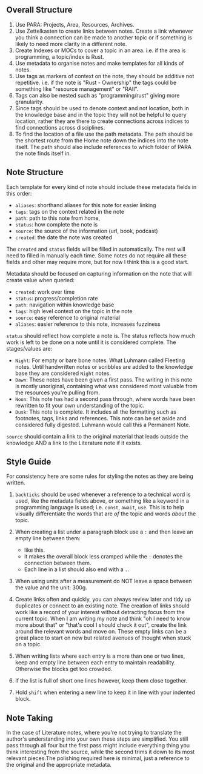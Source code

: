 ## Overall Structure

1. Use PARA: Projects, Area, Resources, Archives.
2. Use Zettelkasten to create links between notes. Create a link whenever you think a connection can be made to another topic or if something is likely to need more clarity in a different note.
3. Create Indexes or MOCs to cover a topic in an area.
   i.e. if the area is programming, a topic/index is Rust.
4. Use metadata to organise notes and make templates for all kinds of notes.
5. Use tags as markers of context on the note, they should be additive not repetitive. i.e. if the note is "Rust - Ownership" the tags could be something like "resource management" or "RAII".
6. Tags can also be nested such as "programming/rust" giving more granularity.
7. Since tags should be used to denote context and not location, both in the knowledge base and in the topic they will not be helpful to query location, rather they are there to create connections across indices to find connections across disciplines.
8. To find the location of a file use the path metadata. The path should be the shortest route from the Home note down the indices into the note itself. The path should also include references to which folder of PARA the note finds itself in.

## Note Structure


Each template for every kind of note should include these metadata fields in this order:

- `aliases`: shorthand aliases for this note for easier linking
- `tags`: tags on the context related in the note
- `path`: path to this note from home, 
- `status`: how complete the note is
- `source`: the source of the information (url, book, podcast)
- `created`: the date the note was created

The `created` and `status` fields will be filled in automatically.
The rest will need to filled in manually each time. Some notes do not require all these fields and other may require more, but for now I think this is a good start.

Metadata should be focused on capturing information on the note that will create value when queried: 

- `created`: work over time
- `status`: progress/completion rate
- `path`: navigation within knowledge base
- `tags`: high level context on the topic in the note
- `source`: easy reference to original material
- `aliases`: easier reference to this note, increases fuzziness

`status` should reflect how complete a note is. The status reflects how much work is left to be done on a note until it is considered complete. The stages/values are:

- `Night`: For empty or bare bone notes. What Luhmann called Fleeting notes. Until handwritten notes or scribbles are added to the knowledge base they are considered `Night` notes.
- `Dawn`: These notes have been given a first pass. The writing in this note is mostly unoriginal, containing what was considered most valuable from the resources you're pulling from.
- `Noon`: This note has had a second pass through, where words have been rewritten to fit your own understanding of the topic.
- `Dusk`: This note is complete. It includes all the formatting such as footnotes, tags, links and references. This note can be set aside and considered fully digested. Luhmann would call this a Permanent Note.

`source` should contain a link to the original material that leads outside the knowledge AND a link to the Literature note if it exists.

## Style Guide

For consistency here are some rules for styling the notes as they are being written.

1. `backticks` should be used whenever a reference to a technical word is used, like the metadata fields above, or something like a keyword in a programming language is used; i.e. `const`, `await`, `use`. This is to help visually differentiate the words that are *of* the topic and words *about* the topic.
   
2. When creating a list under a paragraph block use a `:` and then leave an empty line between them:

   - like this.
   - it makes the overall block less cramped while the `:` denotes the connection between them.
   - Each line in a list should also end with a `.`.

3. When using units after a measurement do NOT leave a space between the value and the unit: 300g.
   
4. Create links often and quickly, you can always review later and tidy up duplicates or connect to an existing note. The creation of links should work like a record of your interest without detracting focus from the current topic. When I am writing my note and think "oh I need to know more about that" or "that's cool I should check it out", create the link around the relevant words and move on. These empty links can be a great place to start on new but related avenues of thought when stuck on a topic.
   
5. When writing lists where each entry is a more than one or two lines, keep and empty line between each entry to maintain readability. Otherwise the blocks get too crowded.

6. If the list is full of short one lines however, keep them close together.

7. Hold `shift` when entering a new line to keep it in line with your indented block.

## Note Taking 

In the case of Literature notes, where you're not trying to translate the author's understanding into your own these steps are simplified. You still pass through all four but the first pass might include everything thing you think interesting from the source, while the second trims it down to its most relevant pieces.The polishing required here is minimal, just a reference to the original and the appropriate metadata.
